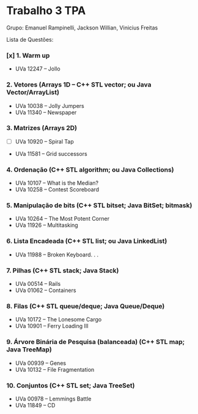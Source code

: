 # Trabalho 3 TPA

Grupo: Emanuel Rampinelli, Jackson Willian, Vinicius Freitas

Lista de Questões:

### [x] 1. Warm up
 - UVa 12247 – Jollo
### 2. Vetores (Arrays 1D – C++ STL vector; ou Java Vector/ArrayList)
 - UVa 10038 – Jolly Jumpers
 - UVa 11340 – Newspaper
### 3. Matrizes (Arrays 2D)
 - [ ] UVa 10920 – Spiral Tap
 - UVa 11581 – Grid successors
### 4. Ordenação (C++ STL algorithm; ou Java Collections)
  - UVa 10107 – What is the Median?
  - UVa 10258 – Contest Scoreboard
### 5. Manipulação de bits (C++ STL bitset; Java BitSet; bitmask) 
  - UVa 10264 – The Most Potent Corner
  - UVa 11926 – Multitasking
### 6. Lista Encadeada (C++ STL list; ou Java LinkedList)
  - UVa 11988 – Broken Keyboard. . .
### 7. Pilhas (C++ STL stack; Java Stack)
  - UVa 00514 – Rails
  - UVa 01062 – Containers
### 8. Filas (C++ STL queue/deque; Java Queue/Deque)
  - UVa 10172 – The Lonesome Cargo
  - UVa 10901 – Ferry Loading III
### 9. Árvore Binária de Pesquisa (balanceada) (C++ STL map; Java TreeMap)
  - UVa 00939 – Genes
  - UVa 10132 – File Fragmentation
### 10. Conjuntos (C++ STL set; Java TreeSet)
  - UVa 00978 – Lemmings Battle
  - UVa 11849 – CD
